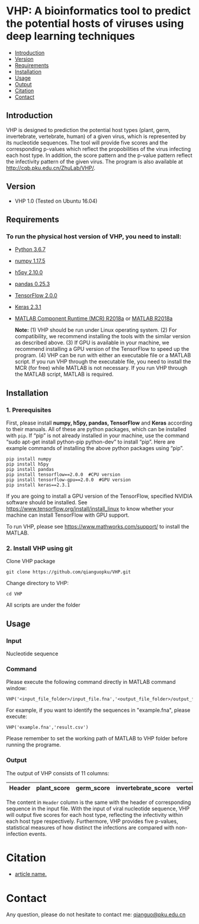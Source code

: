# VHP: A bioinformatics tool to predict the potential hosts of viruses using deep learning techniques

* [Introduction](#introduction)
* [Version](#version)
* [Requirements](#requirements)
* [Installation](#installation)
* [Usage](#usage)
* [Output](#output)
* [Citation](#citation)
* [Contact](#contact)
    

## Introduction

VHP is designed to prediction the potential host types (plant, germ, invertebrate, vertebrate, human) of a given virus, which is represented by its nucleotide sequences. The tool will provide five scores and the corresponding p-values which reflect the propobilities of the virus infecting each host type. In addition, the score pattern and the p-value pattern reflect the infectivity pattern of the given virus. The program is also available at http://cqb.pku.edu.cn/ZhuLab/VHP/.

## Version
+ VHP 1.0 (Tested on Ubuntu 16.04)

## Requirements
### To run the physical host version of VHP, you need to install:
+ [Python 3.6.7](https://www.python.org/)
+ [numpy 1.17.5](http://www.numpy.org/)
+ [h5py 2.10.0](http://www.h5py.org/)
+ [pandas 0.25.3](https://pandas.pydata.org/)
+ [TensorFlow 2.0.0](https://www.tensorflow.org/)
+ [Keras 2.3.1](https://keras.io/)
+ [MATLAB Component Runtime (MCR) R2018a](https://www.mathworks.com/products/compiler/matlab-runtime.html) or [MATLAB R2018a](https://www.mathworks.com/products/matlab.html)

  **Note:**
(1) VHP should be run under Linux operating system.
(2) For compatibility, we recommend installing the tools with the similar version as described above.
(3) If GPU is available in your machine, we recommend installing a GPU version of the TensorFlow to speed up the program.
(4) VHP can be run with either an executable file or a MATLAB script. If you run VHP through the executable file, you need to install the MCR (for free) while MATLAB is not necessary. If you run VHP through the MATLAB script, MATLAB is required.


## Installation

### 1. Prerequisites
  
  First, please install **numpy, h5py, pandas, TensorFlow** and **Keras** according to their manuals. All of these are python packages, which can be installed with ``pip``. If “pip” is not already installed in your machine, use the command “sudo apt-get install python-pip python-dev” to install “pip”. Here are example commands of installing the above python packages using “pip”.
    
    pip install numpy
    pip install h5py
    pip install pandas
    pip install tensorflow==2.0.0  #CPU version
    pip install tensorflow-gpu==2.0.0  #GPU version
    pip install keras==2.3.1
    
  If you are going to install a GPU version of the TensorFlow, specified NVIDIA software should be installed. See https://www.tensorflow.org/install/install_linux to know whether your machine can install TensorFlow with GPU support.  
    
  To run VHP, please  see https://www.mathworks.com/support/ to install the MATLAB.  
  
### 2. Install VHP using git
  
  Clone VHP package
  
    git clone https://github.com/qianguopku/VHP.git
    
  Change directory to VHP:
  
    cd VHP
    
  All scripts are under the folder
  

## Usage

### Input

  Nucleotide sequence
  
### Command

  Please execute the following command directly in MATLAB command window:
  
    VHP('<input_file_folder>/input_file.fna','<output_file_folder>/output_file.csv')
    
  For example, if you want to identify the sequences in "example.fna", please execute:
  
    VHP('example.fna','result.csv')
    
  Please remember to set the working path of MATLAB to VHP folder before running the programe.
  
### Output

The output of VHP consists of 11 columns:

Header | plant_score | germ_score | invertebrate_score | vertebrate_score | human_score | plant_pvalue | germ_pvalue | invertebrate_pvalue | vertebrate_pvalue | human_pvalue |
------ | ----------- | ---------- | ------------------ | ---------------- | ----------- | ------------ | ----------- | ------------------- | ----------------- | ------------ |

The content in `Header` column is the same with the header of corresponding sequence in the input file. With the input of viral nucleotide sequence, VHP will output five scores for each host type, reflecting the infectivity within each host type respectively. Furthermore, VHP provides five p-values, statistical measures of how distinct the infections are compared with non-infection events.



# Citation
+ [article name.](link)


# Contact
Any question, please do not hesitate to contact me: qianguo@pku.edu.cn
